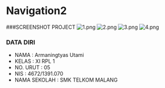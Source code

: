 # Navigation2
###SCREENSHOT PROJECT
![1.png](https://s8.postimg.org/n6umpwqr9/image.png)
![2.png](https://s13.postimg.org/putyrpkwn/image.png)
![3.png](https://s30.postimg.org/dn8v4yipt/image.png)
![4.png](https://s24.postimg.org/79lvy3q1x/image.png)
<br>

### DATA DIRI
- NAMA      : Armaningtyas Utami
- KELAS     : XI RPL 1
- NO. URUT  : 05
- NIS       : 4672/1391.070
- NAMA SEKOLAH  : SMK TELKOM MALANG
